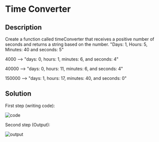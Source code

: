 # Time Converter

## Description

Create a function called timeConverter that receives a positive number of seconds and returns a string based on the number. "Days: 1, Hours: 5, Minutes: 40 and seconds: 5"

4000 --> "days: 0, hours: 1, minutes: 6, and seconds: 4"

40000 --> "days: 0, hours: 11, minutes: 6, and seconds: 4"

150000 --> "days: 1, hours: 17, minutes: 40, and seconds: 0"

## Solution

First step (writing code):

![code](https://user-images.githubusercontent.com/116694224/209392277-81fad8bb-1fda-4388-a12b-9826ecefe8c7.jpg)

Second step (Output):

![output](https://user-images.githubusercontent.com/116694224/209392285-3f4a4f95-fdd5-4af4-b40e-c477cf1b90d9.jpg)

